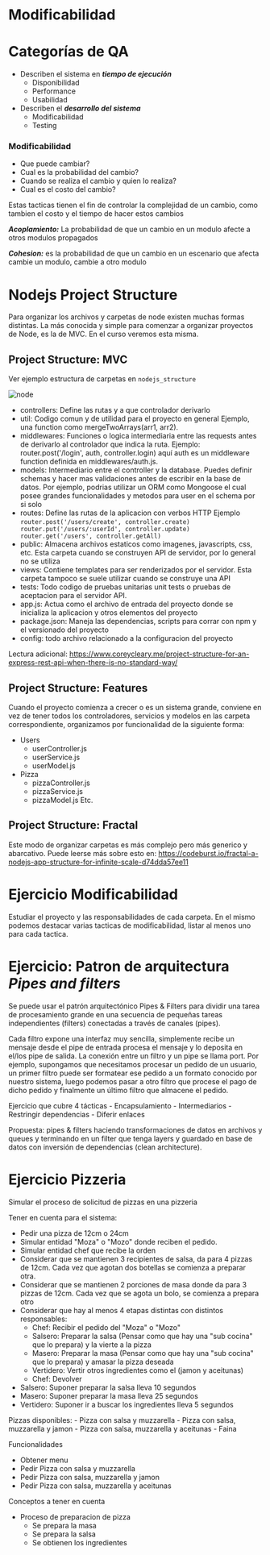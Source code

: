 # Modificabilidad

# Categorías de QA
- Describen el sistema en ***tiempo de ejecución***
    - Disponibilidad
    - Performance 
    - Usabilidad
- Describen el ***desarrollo del sistema***
    - Modificabilidad
    - Testing


### Modificabilidad
- Que puede cambiar?
- Cual es la probabilidad del cambio?
- Cuando se realiza el cambio y quien lo realiza?
- Cual es el costo del cambio?

Estas tacticas tienen el fin de controlar la complejidad de un cambio, como tambien el costo y el tiempo de hacer estos cambios

***Acoplamiento:*** La probabilidad de que un cambio en un modulo afecte a otros modulos propagados

***Cohesion:*** es la probabilidad de que un cambio en un escenario que afecta cambie un modulo, cambie a otro modulo

# Nodejs Project Structure
Para organizar los archivos y carpetas de node existen muchas formas distintas. La más conocida y simple para comenzar a organizar proyectos de Node, es la de MVC. En el curso veremos esta misma.

## Project Structure: MVC
Ver ejemplo estructura de carpetas en `nodejs_structure`

![node](https://i2.wp.com/www.coreycleary.me/wp-content/uploads/2018/11/Express-REST-API-Struc.png?w=741&ssl=1 "Node project structure")

- controllers: Define las rutas y a que controlador derivarlo
- util: Codigo comun y de utilidad para el proyecto en general Ejemplo, una function como mergeTwoArrays(arr1, arr2).
- middlewares: Funciones o logica intermediaria entre las requests antes de derivarlo al controlador que indica la ruta.
    Ejemplo: 
        router.post('/login', auth, controller.login) aquí auth es un middleware function definida en middlewares/auth.js.
- models: Intermediario entre el controller y la database. Puedes definir schemas y hacer mas validaciones antes de escribir en la base de datos. Por ejemplo, podrias utilizar un ORM como Mongoose el cual posee grandes funcionalidades y metodos para user en el schema por si solo
- routes: Define las rutas de la aplicacion con verbos HTTP
    Ejemplo
        ```router.post('/users/create', controller.create)
        router.put('/users/:userId', controller.update)
        router.get('/users', controller.getAll)```
- public: Almacena archivos estaticos como imagenes, javascripts, css, etc. Esta carpeta cuando se construyen API de servidor, por lo general no se utiliza
- views: Contiene templates para ser renderizados por el servidor. Esta carpeta tampoco se suele utilizar cuando se construye una API
- tests: Todo codigo de pruebas unitarias unit tests o pruebas de aceptacion para el servidor API.
- app.js: Actua como el archivo de entrada del proyecto donde se inicializa la aplicacion y otros elementos del proyecto
- package.json: Maneja las dependencias, scripts para corrar con npm y el versionado del proyecto
- config: todo archivo relacionado a la configuracion del proyecto

Lectura adicional:
https://www.coreycleary.me/project-structure-for-an-express-rest-api-when-there-is-no-standard-way/

## Project Structure: Features
Cuando el proyecto comienza a crecer o es un sistema grande, conviene en vez de tener todos los controladores, servicios y modelos en las carpeta correspondiente, organizamos por funcionalidad de la siguiente forma:
- Users
    - userController.js
    - userService.js
    - userModel.js
- Pizza
    - pizzaController.js
    - pizzaService.js
    - pizzaModel.js
Etc.

## Project Structure: Fractal
Este modo de organizar carpetas es más complejo pero más generico y abarcativo. Puede leerse más sobre esto en: https://codeburst.io/fractal-a-nodejs-app-structure-for-infinite-scale-d74dda57ee11 

# Ejercicio Modificabilidad
Estudiar el proyecto y las responsabilidades de cada carpeta. En el mismo podemos destacar varias tacticas de modificabilidad, listar al menos uno para cada tactica.

# Ejercicio: Patron de arquitectura ***Pipes and filters***

Se puede usar el patrón arquitectónico Pipes & Filters para dividir una tarea de procesamiento grande en una secuencia de pequeñas tareas independientes (filters) conectadas a través de canales (pipes).

Cada filtro expone una interfaz muy sencilla, simplemente recibe un mensaje desde el pipe de entrada procesa el mensaje y lo deposita en el/los pipe de salida. La conexión entre un filtro y un pipe se llama port.
Por ejemplo, supongamos que necesitamos procesar un pedido de un usuario, un primer filtro puede ser formatear ese pedido a un formato conocido por nuestro sistema, luego podemos pasar a otro filtro que procese el pago de dicho pedido y finalmente un último filtro que almacene el pedido.

Ejercicio que cubre 4 tácticas 
    - Encapsulamiento 
    - Intermediarios 
    - Restringir dependencias 
    - Diferir enlaces
    
Propuesta: pipes & filters haciendo transformaciones de datos en archivos y queues y terminando en un filter que tenga layers y guardado en base de datos con inversión de dependencias (clean architecture).


# Ejercicio Pizzeria
Simular el proceso de solicitud de pizzas en una pizzeria

Tener en cuenta para el sistema: 
- Pedir una pizza de 12cm o 24cm
- Simular entidad "Moza" o "Mozo" donde reciben el pedido.
- Simular entidad chef que recibe la orden
- Considerar que se mantienen 3 recipientes de salsa, da para 4 pizzas de 12cm. Cada vez que agotan dos botellas se comienza a preparar otra.
- Considerar que se mantienen 2 porciones de masa donde da para 3 pizzas de 12cm. Cada vez que se agota un bolo, se comienza a prepara otro
- Considerar que hay al menos 4 etapas distintas con distintos responsables:
    - Chef: Recibir el pedido del "Moza" o "Mozo"
    - Salsero: Preparar la salsa (Pensar como que hay una "sub cocina" que lo prepara) y la vierte a la pizza
    - Masero: Preparar la masa (Pensar como que hay una "sub cocina" que lo prepara) y amasar la pizza deseada
    - Vertidero: Vertir otros ingredientes como el (jamon y aceitunas)
    - Chef: Devolver
- Salsero: Suponer preparar la salsa lleva 10 segundos
- Masero: Suponer preparar la masa lleva 25 segundos
- Vertidero: Suponer ir a buscar los ingredientes lleva 5 segundos

Pizzas disponibles:
    - Pizza con salsa y muzzarella
    - Pizza con salsa, muzzarella y jamon
    - Pizza con salsa, muzzarella y aceitunas
    - Faina

Funcionalidades
- Obtener menu
- Pedir Pizza con salsa y muzzarella
- Pedir Pizza con salsa, muzzarella y jamon
- Pedir Pizza con salsa, muzzarella y aceitunas

Conceptos a tener en cuenta
- Proceso de preparacion de pizza
    - Se prepara la masa
    - Se prepara la salsa
    - Se obtienen los ingredientes 
